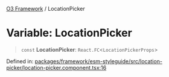 [O3 Framework](../API.md) / LocationPicker

# Variable: LocationPicker

> `const` **LocationPicker**: `React.FC`\<`LocationPickerProps`\>

Defined in: [packages/framework/esm-styleguide/src/location-picker/location-picker.component.tsx:16](https://github.com/habeshabro/openmrs-esm-core/blob/main/packages/framework/esm-styleguide/src/location-picker/location-picker.component.tsx#L16)
